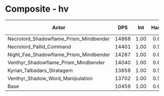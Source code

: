 # Composite - hv
| Actor | DPS | Int | Haste | Crit | Mastery | Vers | DPS Weight |
|---|:---:|:---:|:---:|:---:|:---:|:---:|:---:|
|Necrolord_Shadowflame_Prism_Mindbender|14868|1.00|0.63|0.60|0.72|0.56|0.17|
|Necrolord_Pallid_Command|14401|1.00|0.59|0.59|0.67|0.54|0.17|
|Night_Fae_Shadowflame_Prism_Mindbender|14287|1.00|0.61|0.62|0.75|0.54|0.17|
|Venthyr_Shadowflame_Prism_Mindbender|14040|1.00|0.61|0.63|0.72|0.55|0.18|
|Kyrian_Talbadars_Stratagem|13858|1.00|0.57|0.61|0.72|0.54|0.18|
|Venthyr_Shadow_Word_Manipulation|13702|1.00|0.53|0.62|0.72|0.55|0.18|
|Base|10459|1.00|0.63|0.63|0.74|0.55|0.24|
